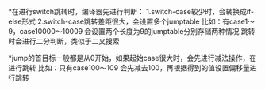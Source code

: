 *在进行switch跳转时，编译器先进行判断：
1.switch-case较少时，会转换成if-else形式
2.switch-case跳转差距很大，会设置多个jumptable
	比如：有case1～9，case10000～10009
	会设置两个长度为9的jumptable分别存储两种情况
	跳转时会进行二分判断，类似于二叉搜索

*jump的首目标一般都是从0开始，如果起始case很大时，会先进行减法操作，在进行跳转
	比如：只有case100～109
	会先减去100，再根据得到的值设置偏移量进行跳转

	
